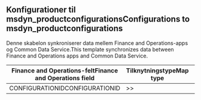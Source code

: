 ## <a name="configurations-to-msdyn_productconfigurations"></a><span data-ttu-id="debe4-101">Konfigurationer til msdyn_productconfigurations</span><span class="sxs-lookup"><span data-stu-id="debe4-101">Configurations to msdyn_productconfigurations</span></span>

<span data-ttu-id="debe4-102">Denne skabelon synkroniserer data mellem Finance and Operations-apps og Common Data Service.</span><span class="sxs-lookup"><span data-stu-id="debe4-102">This template synchronizes data between Finance and Operations apps and Common Data Service.</span></span>

<span data-ttu-id="debe4-103">Finance and Operations-felt</span><span class="sxs-lookup"><span data-stu-id="debe4-103">Finance and Operations field</span></span> | <span data-ttu-id="debe4-104">Tilknytningstype</span><span class="sxs-lookup"><span data-stu-id="debe4-104">Map type</span></span> | <span data-ttu-id="debe4-105">Andet Dynamics 365-felt</span><span class="sxs-lookup"><span data-stu-id="debe4-105">Other Dynamics 365 field</span></span> | <span data-ttu-id="debe4-106">Standardværdi</span><span class="sxs-lookup"><span data-stu-id="debe4-106">Default value</span></span>
---|---|---|---
<span data-ttu-id="debe4-107">CONFIGURATIONID</span><span class="sxs-lookup"><span data-stu-id="debe4-107">CONFIGURATIONID</span></span> | >> | <span data-ttu-id="debe4-108">msdyn_productconfiguration</span><span class="sxs-lookup"><span data-stu-id="debe4-108">msdyn_productconfiguration</span></span> | 
